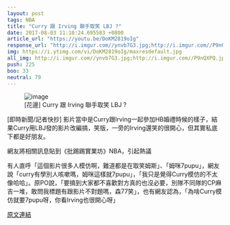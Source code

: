 ```yaml
---
layout: post
tags: NBA
title: "Curry 跟 Irving 聯手取笑 LBJ ?"
date: 2017-08-03 11:10:24.695583 +0800
article_url: "https://youtu.be/DoKM2819oIg"
response_url: "http://i.imgur.com//ynvb7G3.jpg;http://i.imgur.com//P9nQXPQ.jpg;http://i.imgur.com//IgjLExI.jpg;https://youtu.be//jvd0iwHyH2o;http://i.imgur.com//dC2ltdF.jpg;https://www.youtube.com//watch//v//679Zp09OP9s"
img: https://i.ytimg.com/vi/DoKM2819oIg/maxresdefault.jpg
all_img: http://i.imgur.com//ynvb7G3.jpg;http://i.imgur.com//P9nQXPQ.jpg;http://i.imgur.com//IgjLExI.jpg;https://i.ytimg.com/vi/jvd0iwHyH2o/hqdefault.jpg;http://i.imgur.com//dC2ltdF.jpg
push: 225
boo: 33
neutral: 79
---
```


<figure>
<img src="https://i.ytimg.com/vi/DoKM2819oIg/maxresdefault.jpg" alt="image">
<figcaption>
[花邊] Curry 跟 Irving 聯手取笑 LBJ ?
</figcaption>
</figure>



[即時新聞/記者快抄] 影片當中是Curry跟Irving一起參加HB婚禮時候的樣子，結果Curry用LBJ發的影片改編搞，笑版，一旁的Irving還笑的很開心，但其實私底下都是好朋友。

網友將相關訊息貼到《批踢踢實業坊》NBA，引起熱議

有人直呼「這個影片很多人模仿啊，難道都是在取笑姆斯」、「姆咪7pupu」，網友說「curry有學別人咳嗽嗎，姆咪這樣就7pupu」，「我只是覺得Curry模仿的不太像哈哈」。原PO說，「要搞到大家都不喜歡對方真的也沒必要，別隊不同隊的CP麻吉一堆，敢問我標題有跟影片不對題嗎，森77笑」，也有網友認為，「為啥Curry模仿就要7pupu呀，你看Irving也很開心呀」

<a href = "https://www.ptt.cc/bbs/NBA/M.1501450768.A.E8A.html">原文連結</a>

